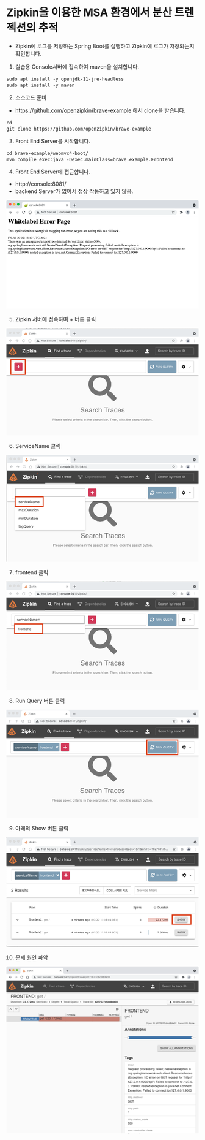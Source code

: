 # Zipkin을 이용한 MSA 환경에서 분산 트렌젝션의 추적
* Zipkin에 로그를 저장하는 Spring Boot를 실행하고 Zipkin에 로그가 저장되는지 확인합니다.

1. 실습용 Console서버에 접속하여 maven을 설치합니다.
```
sudo apt install -y openjdk-11-jre-headless
sudo apt install -y maven
```


2. 소스코드 준비
* https://github.com/openzipkin/brave-example 에서 clone을 받습니다.
```
cd
git clone https://github.com/openzipkin/brave-example
```

3. Front End Server를 시작합니다.
```
cd brave-example/webmvc4-boot/
mvn compile exec:java -Dexec.mainClass=brave.example.Frontend
```

4. Front End Server에 접근합니다.
  - http://console:8081/
  - backend Server가 없어서 정상 작동하고 있지 않음.

![](img/4.png)


5. Zipkin 서버에 접속하여 + 버튼 클릭

![](img/5.png)

6. ServiceName 클릭

![](img/6.png)

7. frontend 클릭

![](img/7.png)

8. Run Query 버튼 클릭

![](img/8.png)

9. 아래의 Show 버튼 클릭

![](img/9.png)

10. 문제 원인 파악

![](img/10.png)
